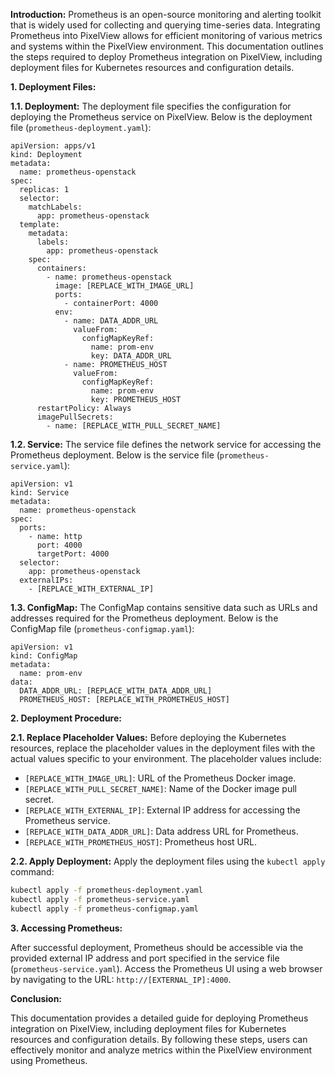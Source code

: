 **Introduction:** Prometheus is an open-source monitoring and alerting toolkit that is widely used for collecting and querying time-series data. Integrating Prometheus into PixelView allows for efficient monitoring of various metrics and systems within the PixelView environment. This documentation outlines the steps required to deploy Prometheus integration on PixelView, including deployment files for Kubernetes resources and configuration details.

**1. Deployment Files:**

**1.1. Deployment:** The deployment file specifies the configuration for deploying the Prometheus service on PixelView. Below is the deployment file (`prometheus-deployment.yaml`):
```yamal linenums="1"
apiVersion: apps/v1
kind: Deployment
metadata:
  name: prometheus-openstack
spec:
  replicas: 1
  selector:
    matchLabels:
      app: prometheus-openstack
  template:
    metadata:
      labels:
        app: prometheus-openstack
    spec:
      containers:
        - name: prometheus-openstack
          image: [REPLACE_WITH_IMAGE_URL]
          ports:
            - containerPort: 4000
          env:
            - name: DATA_ADDR_URL
              valueFrom:
                configMapKeyRef:
                  name: prom-env
                  key: DATA_ADDR_URL
            - name: PROMETHEUS_HOST
              valueFrom:
                configMapKeyRef:
                  name: prom-env
                  key: PROMETHEUS_HOST
      restartPolicy: Always
      imagePullSecrets:
        - name: [REPLACE_WITH_PULL_SECRET_NAME]

```
**1.2. Service:** The service file defines the network service for accessing the Prometheus deployment. Below is the service file (`prometheus-service.yaml`):
``` yamal linenums="1"
apiVersion: v1
kind: Service
metadata:
  name: prometheus-openstack
spec:
  ports:
    - name: http
      port: 4000
      targetPort: 4000
  selector:
    app: prometheus-openstack
  externalIPs:
    - [REPLACE_WITH_EXTERNAL_IP]

```
**1.3. ConfigMap:** The ConfigMap contains sensitive data such as URLs and addresses required for the Prometheus deployment. Below is the ConfigMap file (`prometheus-configmap.yaml`):
```yamal linenums="1"
apiVersion: v1
kind: ConfigMap
metadata:
  name: prom-env
data:
  DATA_ADDR_URL: [REPLACE_WITH_DATA_ADDR_URL]
  PROMETHEUS_HOST: [REPLACE_WITH_PROMETHEUS_HOST]

```
**2. Deployment Procedure:**

**2.1. Replace Placeholder Values:** Before deploying the Kubernetes resources, replace the placeholder values in the deployment files with the actual values specific to your environment. The placeholder values include:

- `[REPLACE_WITH_IMAGE_URL]`: URL of the Prometheus Docker image.
- `[REPLACE_WITH_PULL_SECRET_NAME]`: Name of the Docker image pull secret.
- `[REPLACE_WITH_EXTERNAL_IP]`: External IP address for accessing the Prometheus service.
- `[REPLACE_WITH_DATA_ADDR_URL]`: Data address URL for Prometheus.
- `[REPLACE_WITH_PROMETHEUS_HOST]`: Prometheus host URL.

**2.2. Apply Deployment:** Apply the deployment files using the `kubectl apply` command:
```bash
kubectl apply -f prometheus-deployment.yaml
kubectl apply -f prometheus-service.yaml
kubectl apply -f prometheus-configmap.yaml

```
**3. Accessing Prometheus:**

After successful deployment, Prometheus should be accessible via the provided external IP address and port specified in the service file (`prometheus-service.yaml`). Access the Prometheus UI using a web browser by navigating to the URL: `http://[EXTERNAL_IP]:4000`.

**Conclusion:**

This documentation provides a detailed guide for deploying Prometheus integration on PixelView, including deployment files for Kubernetes resources and configuration details. By following these steps, users can effectively monitor and analyze metrics within the PixelView environment using Prometheus.